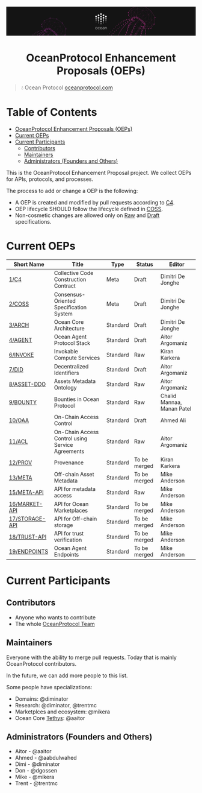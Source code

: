 [![banner](doc/img/repo-banner@2x.png)](https://oceanprotocol.com)

<h1 align="center">OceanProtocol Enhancement Proposals (OEPs)</h1>

> 💧 Ocean Protocol
> [oceanprotocol.com](https://oceanprotocol.com)


Table of Contents
=================

   * [OceanProtocol Enhancement Proposals (OEPs)](#oceanprotocol-enhancement-proposals-oeps)
   * [Current OEPs](#current-oeps)
   * [Current Participants](#current-participants)
      * [Contributors](#contributors)
      * [Maintainers](#maintainers)
      * [Administrators (Founders and Others)](#administrators-founders-and-others)


This is the OceanProtocol Enhancement Proposal project. We collect OEPs for APIs, protocols, and processes.

The process to add or change a OEP is the following:
- A OEP is created and modified by pull requests according to [C4](./1).
- OEP lifecycle SHOULD follow the lifecycle defined in [COSS](./2).
- Non-cosmetic changes are allowed only on [Raw](./2#raw-oeps) and [Draft](./2#draft-oeps) specifications.

# Current OEPs

Short Name          | Title                                                        | Type     | Status       | Editor
--------------------|--------------------------------------------------------------|----------|--------------|-------
[1/C4](1)           | Collective Code Construction Contract                        | Meta     | Draft        | Dimitri De Jonghe
[2/COSS](2)         | Consensus-Oriented Specification System                      | Meta     | Draft        | Dimitri De Jonghe
[3/ARCH](3)         | Ocean Core Architecture                                      | Standard | Draft        | Dimitri De Jonghe
[4/AGENT](4)        | Ocean Agent Protocol Stack                                   | Standard | Draft        | Aitor Argomaniz
[6/INVOKE](4)       | Invokable Compute Services                                   | Standard | Raw          | Kiran Karkera
[7/DID](7)          | Decentralized Identifiers								       | Standard | Draft        | Aitor Argomaniz
[8/ASSET-DDO](8)    | Assets Metadata Ontology                                     | Standard | Raw          | Aitor Argomaniz
[9/BOUNTY](9)       | Bounties in Ocean Protocol                       	 		   | Standard | Raw          | Chalid Mannaa, Manan Patel
[10/OAA](10)        | On-Chain Access Control                       			   | Standard | Draft        | Ahmed Ali
[11/ACL](11)        | On-Chain Access Control using Service Agreements             | Standard | Raw          | Aitor Argomaniz
[12/PROV](12)       | Provenance                              				       | Standard | To be merged | Kiran Karkera
[13/META](13)       | Off-chain Asset Metadata                                     | Standard | To be merged | Mike Anderson
[15/META-API](15)   | API for metadata access                                      | Standard | Raw          | Mike Anderson
[16/MARKET-API](16) | API for Ocean Marketplaces                                   | Standard | To be merged | Mike Anderson
[17/STORAGE-API](17)| API for Off-chain storage                                    | Standard | To be merged | Mike Anderson
[18/TRUST-API](18)  | API for trust verification                                   | Standard | To be merged | Mike Anderson
[19/ENDPOINTS](19)  | Ocean Agent Endpoints                                        | Standard | To be merged | Mike Anderson

# Current Participants

## Contributors

- Anyone who wants to contribute
- The whole [OceanProtocol Team](https://github.com/orgs/oceanprotocol/people)

## Maintainers

Everyone with the ability to merge pull requests. Today that is mainly OceanProtocol contributors.

In the future, we can add more people to this list.

Some people have specializations:

- Domains: @diminator
- Research: @diminator, @trentmc
- Marketplces and ecosystem: @mikera
- Ocean Core [Tethys](https://github.com/oceanprotocol/ocean/projects/2): @aaitor

## Administrators (Founders and Others)

- Aitor - @aaitor
- Ahmed - @aabdulwahed
- Dimi - @diminator
- Don - @dgossen
- Mike - @mikera
- Trent - @trentmc


